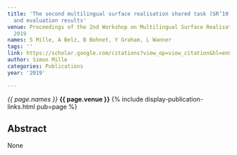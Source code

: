 ```yaml
---
title: 'The second multilingual surface realisation shared task (SR’19): Overview
  and evaluation results'
venue: Proceedings of the 2nd Workshop on Multilingual Surface Realisation (MSR …,
  2019
names: S Mille, A Belz, B Bohnet, Y Graham, L Wanner
tags: ''
link: https://scholar.google.com/citations?view_op=view_citation&hl=en&user=hg8-G68AAAAJ&pagesize=100&sortby=pubdate&citation_for_view=hg8-G68AAAAJ:2osOgNQ5qMEC
author: Simon Mille
categories: Publications
year: '2019'

---
```


*{{ page.names }}*
**{{ page.venue }}**
{% include display-publication-links.html pub=page %}
## Abstract

None